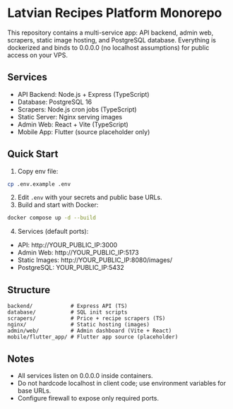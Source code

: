 # Latvian Recipes Platform Monorepo

This repository contains a multi-service app: API backend, admin web, scrapers, static image hosting, and PostgreSQL database. Everything is dockerized and binds to 0.0.0.0 (no localhost assumptions) for public access on your VPS.

## Services
- API Backend: Node.js + Express (TypeScript)
- Database: PostgreSQL 16
- Scrapers: Node.js cron jobs (TypeScript)
- Static Server: Nginx serving images
- Admin Web: React + Vite (TypeScript)
- Mobile App: Flutter (source placeholder only)

## Quick Start
1. Copy env file:
```bash
cp .env.example .env
```
2. Edit `.env` with your secrets and public base URLs.
3. Build and start with Docker:
```bash
docker compose up -d --build
```
4. Services (default ports):
- API: http://YOUR_PUBLIC_IP:3000
- Admin Web: http://YOUR_PUBLIC_IP:5173
- Static Images: http://YOUR_PUBLIC_IP:8080/images/
- PostgreSQL: YOUR_PUBLIC_IP:5432

## Structure
```
backend/            # Express API (TS)
database/           # SQL init scripts
scrapers/           # Price + recipe scrapers (TS)
nginx/              # Static hosting (images)
admin/web/          # Admin dashboard (Vite + React)
mobile/flutter_app/ # Flutter app source (placeholder)
```

## Notes
- All services listen on 0.0.0.0 inside containers.
- Do not hardcode localhost in client code; use environment variables for base URLs.
- Configure firewall to expose only required ports.